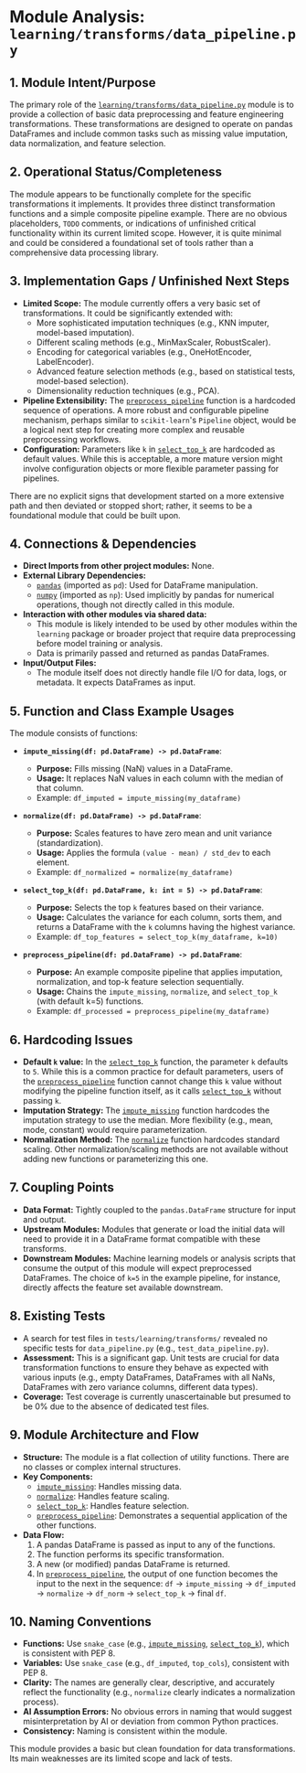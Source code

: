 # Module Analysis: `learning/transforms/data_pipeline.py`

## 1. Module Intent/Purpose

The primary role of the [`learning/transforms/data_pipeline.py`](../../learning/transforms/data_pipeline.py) module is to provide a collection of basic data preprocessing and feature engineering transformations. These transformations are designed to operate on pandas DataFrames and include common tasks such as missing value imputation, data normalization, and feature selection.

## 2. Operational Status/Completeness

The module appears to be functionally complete for the specific transformations it implements. It provides three distinct transformation functions and a simple composite pipeline example. There are no obvious placeholders, `TODO` comments, or indications of unfinished critical functionality within its current limited scope. However, it is quite minimal and could be considered a foundational set of tools rather than a comprehensive data processing library.

## 3. Implementation Gaps / Unfinished Next Steps

*   **Limited Scope:** The module currently offers a very basic set of transformations. It could be significantly extended with:
    *   More sophisticated imputation techniques (e.g., KNN imputer, model-based imputation).
    *   Different scaling methods (e.g., MinMaxScaler, RobustScaler).
    *   Encoding for categorical variables (e.g., OneHotEncoder, LabelEncoder).
    *   Advanced feature selection methods (e.g., based on statistical tests, model-based selection).
    *   Dimensionality reduction techniques (e.g., PCA).
*   **Pipeline Extensibility:** The [`preprocess_pipeline`](../../learning/transforms/data_pipeline.py:23) function is a hardcoded sequence of operations. A more robust and configurable pipeline mechanism, perhaps similar to `scikit-learn`'s `Pipeline` object, would be a logical next step for creating more complex and reusable preprocessing workflows.
*   **Configuration:** Parameters like `k` in [`select_top_k`](../../learning/transforms/data_pipeline.py:16) are hardcoded as default values. While this is acceptable, a more mature version might involve configuration objects or more flexible parameter passing for pipelines.

There are no explicit signs that development started on a more extensive path and then deviated or stopped short; rather, it seems to be a foundational module that could be built upon.

## 4. Connections & Dependencies

*   **Direct Imports from other project modules:** None.
*   **External Library Dependencies:**
    *   [`pandas`](https://pandas.pydata.org/) (imported as `pd`): Used for DataFrame manipulation.
    *   [`numpy`](https://numpy.org/) (imported as `np`): Used implicitly by pandas for numerical operations, though not directly called in this module.
*   **Interaction with other modules via shared data:**
    *   This module is likely intended to be used by other modules within the `learning` package or broader project that require data preprocessing before model training or analysis.
    *   Data is primarily passed and returned as pandas DataFrames.
*   **Input/Output Files:**
    *   The module itself does not directly handle file I/O for data, logs, or metadata. It expects DataFrames as input.

## 5. Function and Class Example Usages

The module consists of functions:

*   **`impute_missing(df: pd.DataFrame) -> pd.DataFrame`**:
    *   **Purpose:** Fills missing (NaN) values in a DataFrame.
    *   **Usage:** It replaces NaN values in each column with the median of that column.
    *   Example: `df_imputed = impute_missing(my_dataframe)`

*   **`normalize(df: pd.DataFrame) -> pd.DataFrame`**:
    *   **Purpose:** Scales features to have zero mean and unit variance (standardization).
    *   **Usage:** Applies the formula `(value - mean) / std_dev` to each element.
    *   Example: `df_normalized = normalize(my_dataframe)`

*   **`select_top_k(df: pd.DataFrame, k: int = 5) -> pd.DataFrame`**:
    *   **Purpose:** Selects the top `k` features based on their variance.
    *   **Usage:** Calculates the variance for each column, sorts them, and returns a DataFrame with the `k` columns having the highest variance.
    *   Example: `df_top_features = select_top_k(my_dataframe, k=10)`

*   **`preprocess_pipeline(df: pd.DataFrame) -> pd.DataFrame`**:
    *   **Purpose:** An example composite pipeline that applies imputation, normalization, and top-k feature selection sequentially.
    *   **Usage:** Chains the `impute_missing`, `normalize`, and `select_top_k` (with default k=5) functions.
    *   Example: `df_processed = preprocess_pipeline(my_dataframe)`

## 6. Hardcoding Issues

*   **Default `k` value:** In the [`select_top_k`](../../learning/transforms/data_pipeline.py:16) function, the parameter `k` defaults to `5`. While this is a common practice for default parameters, users of the [`preprocess_pipeline`](../../learning/transforms/data_pipeline.py:23) function cannot change this `k` value without modifying the pipeline function itself, as it calls [`select_top_k`](../../learning/transforms/data_pipeline.py:16) without passing `k`.
*   **Imputation Strategy:** The [`impute_missing`](../../learning/transforms/data_pipeline.py:8) function hardcodes the imputation strategy to use the median. More flexibility (e.g., mean, mode, constant) would require parameterization.
*   **Normalization Method:** The [`normalize`](../../learning/transforms/data_pipeline.py:12) function hardcodes standard scaling. Other normalization/scaling methods are not available without adding new functions or parameterizing this one.

## 7. Coupling Points

*   **Data Format:** Tightly coupled to the `pandas.DataFrame` structure for input and output.
*   **Upstream Modules:** Modules that generate or load the initial data will need to provide it in a DataFrame format compatible with these transforms.
*   **Downstream Modules:** Machine learning models or analysis scripts that consume the output of this module will expect preprocessed DataFrames. The choice of `k=5` in the example pipeline, for instance, directly affects the feature set available downstream.

## 8. Existing Tests

*   A search for test files in `tests/learning/transforms/` revealed no specific tests for `data_pipeline.py` (e.g., `test_data_pipeline.py`).
*   **Assessment:** This is a significant gap. Unit tests are crucial for data transformation functions to ensure they behave as expected with various inputs (e.g., empty DataFrames, DataFrames with all NaNs, DataFrames with zero variance columns, different data types).
*   **Coverage:** Test coverage is currently unascertainable but presumed to be 0% due to the absence of dedicated test files.

## 9. Module Architecture and Flow

*   **Structure:** The module is a flat collection of utility functions. There are no classes or complex internal structures.
*   **Key Components:**
    *   [`impute_missing`](../../learning/transforms/data_pipeline.py:8): Handles missing data.
    *   [`normalize`](../../learning/transforms/data_pipeline.py:12): Handles feature scaling.
    *   [`select_top_k`](../../learning/transforms/data_pipeline.py:16): Handles feature selection.
    *   [`preprocess_pipeline`](../../learning/transforms/data_pipeline.py:23): Demonstrates a sequential application of the other functions.
*   **Data Flow:**
    1.  A pandas DataFrame is passed as input to any of the functions.
    2.  The function performs its specific transformation.
    3.  A new (or modified) pandas DataFrame is returned.
    4.  In [`preprocess_pipeline`](../../learning/transforms/data_pipeline.py:23), the output of one function becomes the input to the next in the sequence: `df` -> `impute_missing` -> `df_imputed` -> `normalize` -> `df_norm` -> `select_top_k` -> final `df`.

## 10. Naming Conventions

*   **Functions:** Use `snake_case` (e.g., [`impute_missing`](../../learning/transforms/data_pipeline.py:8), [`select_top_k`](../../learning/transforms/data_pipeline.py:16)), which is consistent with PEP 8.
*   **Variables:** Use `snake_case` (e.g., `df_imputed`, `top_cols`), consistent with PEP 8.
*   **Clarity:** The names are generally clear, descriptive, and accurately reflect the functionality (e.g., `normalize` clearly indicates a normalization process).
*   **AI Assumption Errors:** No obvious errors in naming that would suggest misinterpretation by AI or deviation from common Python practices.
*   **Consistency:** Naming is consistent within the module.

This module provides a basic but clean foundation for data transformations. Its main weaknesses are its limited scope and lack of tests.